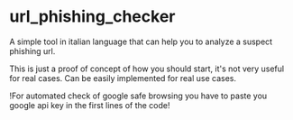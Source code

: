 # url_phishing_checker
A simple tool in italian language that can help you to analyze a suspect phishing url.

This is just a proof of concept of how you should start, it's not very useful for real cases.
Can be easily implemented for real use cases.

!For automated check of google safe browsing you have to paste you google api key in the first lines of the code!
